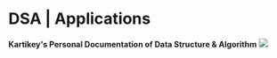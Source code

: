 # DSA | Applications

**Kartikey's Personal Documentation of Data Structure & Algorithm**
<img src="https://w10.naukri.com/mailers/2022/naukri-learning/what-is/What-is-Data-Structures-and-Algorithms.jpg">
